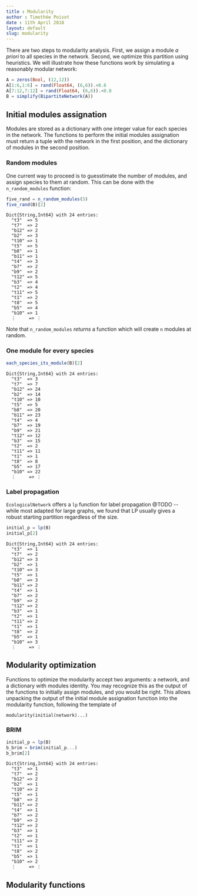 ```yaml
---
title : Modularity
author : Timothée Poisot
date : 11th April 2018
layout: default
slug: modularity
---
```





There are two steps to modularity analysis. First, we assign a module *a priori*
to all species in the network. Second, we optimize this partition using
heuristics. We will illustrate how these functions work by simulating a reasonably modular network:

````julia
A = zeros(Bool, (12,12))
A[1:6,1:6] = rand(Float64, (6,6)).<0.8
A[7:12,7:12] = rand(Float64, (6,6)).<0.8
B = simplify(BipartiteNetwork(A))
````





## Initial modules assignation

Modules are stored as a dictionary with one integer value for each species in
the network. The functions to perform the initial modules assignation must
return a tuple with the network in the first position, and the dictionary of
modules in the second position.

### Random modules

One current way to proceed is to guesstimate the number of modules, and assign
species to them at random. This can be done with the `n_random_modules`
function:

````julia
five_rand = n_random_modules(5)
five_rand(B)[2]
````


````
Dict{String,Int64} with 24 entries:
  "t3"  => 5
  "t7"  => 2
  "b12" => 2
  "b2"  => 3
  "t10" => 1
  "t5"  => 5
  "b8"  => 1
  "b11" => 1
  "t4"  => 3
  "b7"  => 2
  "b9"  => 2
  "t12" => 5
  "b3"  => 4
  "t2"  => 4
  "t11" => 5
  "t1"  => 2
  "t8"  => 5
  "b5"  => 4
  "b10" => 1
  ⋮     => ⋮
````





Note that `n_random_modules` *returns* a function which will create `n` modules
at random.

### One module for every species

````julia
each_species_its_module(B)[2]
````


````
Dict{String,Int64} with 24 entries:
  "t3"  => 3
  "t7"  => 7
  "b12" => 24
  "b2"  => 14
  "t10" => 10
  "t5"  => 5
  "b8"  => 20
  "b11" => 23
  "t4"  => 4
  "b7"  => 19
  "b9"  => 21
  "t12" => 12
  "b3"  => 15
  "t2"  => 2
  "t11" => 11
  "t1"  => 1
  "t8"  => 8
  "b5"  => 17
  "b10" => 22
  ⋮     => ⋮
````





### Label propagation

`EcologicalNetwork` offers a `lp` function for label propagation @TODO -- while
most adapted for large graphs, we found that LP usually gives a robust starting
partition regardless of the size.

````julia
initial_p = lp(B)
initial_p[2]
````


````
Dict{String,Int64} with 24 entries:
  "t3"  => 1
  "t7"  => 2
  "b12" => 3
  "b2"  => 1
  "t10" => 3
  "t5"  => 1
  "b8"  => 3
  "b11" => 2
  "t4"  => 1
  "b7"  => 2
  "b9"  => 2
  "t12" => 2
  "b3"  => 1
  "t2"  => 1
  "t11" => 2
  "t1"  => 1
  "t8"  => 2
  "b5"  => 1
  "b10" => 3
  ⋮     => ⋮
````





## Modularity optimization

Functions to optimize the modularity accept two arguments: a network, and a
dictionary with modules identity. You may recognize this as the output of the
functions to initially assign modules, and you would be right. This allows
unpacking the output of the initial module assignation function into the
modularity function, following the template of

```
modularity(initial(network)...)
```

### BRIM

````julia
initial_p = lp(B)
b_brim = brim(initial_p...)
b_brim[2]
````


````
Dict{String,Int64} with 24 entries:
  "t3"  => 1
  "t7"  => 2
  "b12" => 2
  "b2"  => 1
  "t10" => 2
  "t5"  => 1
  "b8"  => 2
  "b11" => 2
  "t4"  => 1
  "b7"  => 2
  "b9"  => 2
  "t12" => 2
  "b3"  => 1
  "t2"  => 1
  "t11" => 2
  "t1"  => 1
  "t8"  => 2
  "b5"  => 1
  "b10" => 2
  ⋮     => ⋮
````





## Modularity functions
